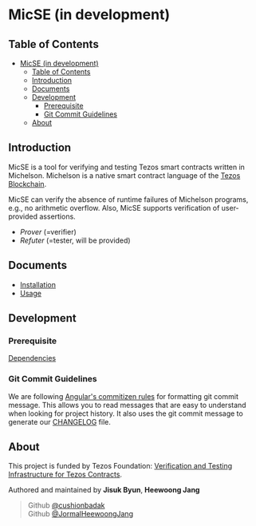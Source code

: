 # MicSE (in development)

## Table of Contents

- [MicSE (in development)](#micse-in-development)
  - [Table of Contents](#table-of-contents)
  - [Introduction](#introduction)
  - [Documents](#documents)
  - [Development](#development)
    - [Prerequisite](#prerequisite)
    - [Git Commit Guidelines](#git-commit-guidelines)
  - [About](#about)

## Introduction

MicSE is a tool for verifying and testing Tezos smart contracts written in Michelson. Michelson is a native smart contract language of the [Tezos Blockchain](https://tezos.foundation).

MicSE can verify the absence of runtime failures of Michelson programs, e.g., no arithmetic overflow. Also, MicSE supports verification of user-provided assertions.

- *Prover* (=verifier)
- *Refuter* (=tester, will be provided)

## Documents

- [Installation](./doc/INSTALLATION.md)
- [Usage](./doc/USAGE.md)

## Development

### Prerequisite

[Dependencies](https://github.com/kupl/MicSE/blob/tdd/doc/INSTALLATION.md#setup-dependencies)

### Git Commit Guidelines

We are following [Angular's commitizen rules](https://github.com/angular/angular.js/blob/master/DEVELOPERS.md#-git-commit-guidelines) for formatting git commit message. This allows you to read messages that are easy to understand when looking for project history. It also uses the git commit message to generate our [CHANGELOG](/CHANGELOG.md) file.

## About

This project is funded by Tezos Foundation: [Verification and Testing Infrastructure for Tezos Contracts](https://tezos.foundation/fourth-cohort-grants/).

Authored and maintained by **Jisuk Byun**, **Heewoong Jang**

> Github [@cushionbadak](https://github.com/cushionbadak)  
> Github [@JormalHeewoongJang](https://github.com/jormal)

